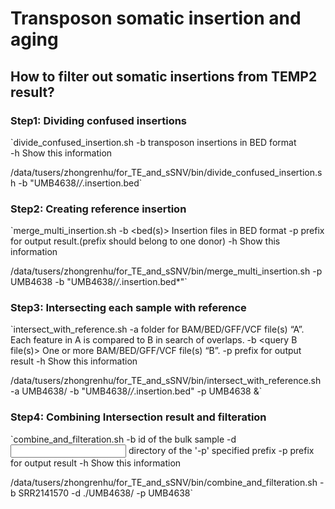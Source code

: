 # Transposon somatic insertion and aging

## How to filter out somatic insertions from TEMP2 result?
### Step1: Dividing confused insertions
`divide_confused_insertion.sh
        -b <beds>       transposon insertions in BED format        
        -h      Show this information

/data/tusers/zhongrenhu/for_TE_and_sSNV/bin/divide_confused_insertion.sh -b "UMB4638/*/*.insertion.bed`

### Step2: Creating reference insertion
`merge_multi_insertion.sh
        -b <bed(s)>     Insertion files in BED format
        -p <prefix>     prefix for output result.(prefix should belong to one donor)
        -h      Show this information

/data/tusers/zhongrenhu/for_TE_and_sSNV/bin/merge_multi_insertion.sh -p UMB4638 -b "UMB4638/*/*.insertion.bed*"`

### Step3: Intersecting each sample with reference
`intersect_with_reference.sh
        -a <query A file dir>   folder for BAM/BED/GFF/VCF file(s) “A”. Each feature in A is compared to B in search of overlaps.
        -b <query B file(s)>    One or more BAM/BED/GFF/VCF file(s) “B”.
        -p <prefix>     prefix for output result
        -h      Show this information

/data/tusers/zhongrenhu/for_TE_and_sSNV/bin/intersect_with_reference.sh -a UMB4638/ -b "UMB4638/*/*.insertion.bed" -p UMB4638 &`

### Step4: Combining Intersection result and filteration
`combine_and_filteration.sh
        -b <bulk id>    id of the bulk sample
        -d <input dir>  directory of the '-p' specified prefix
        -p <prefix>     prefix for output result
        -h      Show this information

/data/tusers/zhongrenhu/for_TE_and_sSNV/bin/combine_and_filteration.sh -b SRR2141570 -d ./UMB4638/ -p UMB4638`
